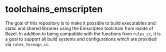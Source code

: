 # toolchains_emscripten

The goal of this repository is to make it possible to build executables and static and shared libraries using the Emscripten toolchain from inside of Bazel. In addition to being compatible with the functions from `rules_cc`, it is a goal to support all build systems and configurations which are provided via `rules_foreign_cc`.
